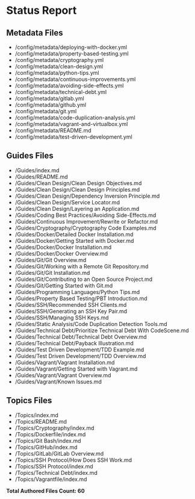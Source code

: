 # Status Report

## Metadata Files

  - /config/metadata/deploying-with-docker.yml  
  - /config/metadata/property-based-testing.yml  
  - /config/metadata/cryptography.yml  
  - /config/metadata/clean-design.yml  
  - /config/metadata/python-tips.yml  
  - /config/metadata/continuous-improvements.yml  
  - /config/metadata/avoiding-side-effects.yml  
  - /config/metadata/technical-debt.yml  
  - /config/metadata/gitlab.yml  
  - /config/metadata/github.yml  
  - /config/metadata/git.yml  
  - /config/metadata/code-duplication-analysis.yml  
  - /config/metadata/vagrant-and-virtualbox.yml  
  - /config/metadata/README.md  
  - /config/metadata/test-driven-development.yml  

## Guides Files

  - /Guides/index.md  
  - /Guides/README.md  
  - /Guides/Clean Design/Clean Design Objectives.md  
  - /Guides/Clean Design/Clean Design Principles.md  
  - /Guides/Clean Design/Dependency Inversion Principle.md  
  - /Guides/Clean Design/Service Locator.md  
  - /Guides/Clean Design/Layering an Application.md  
  - /Guides/Coding Best Practices/Avoiding Side-Effects.md  
  - /Guides/Continuous Improvement/Rewrite or Refactor.md  
  - /Guides/Cryptography/Cryptography Code Examples.md  
  - /Guides/Docker/Detailed Docker Installation.md  
  - /Guides/Docker/Getting Started with Docker.md  
  - /Guides/Docker/Docker Installation.md  
  - /Guides/Docker/Docker Overview.md  
  - /Guides/Git/Git Overview.md  
  - /Guides/Git/Working with a Remote Git Repository.md  
  - /Guides/Git/Git Installation.md  
  - /Guides/Git/Contributing to an Open Source Project.md  
  - /Guides/Git/Getting Started with Git.md  
  - /Guides/Programming Languages/Python Tips.md  
  - /Guides/Property Based Testing/PBT Introduction.md  
  - /Guides/SSH/Recommended SSH Clients.md  
  - /Guides/SSH/Generating an SSH Key Pair.md  
  - /Guides/SSH/Managing SSH Keys.md  
  - /Guides/Static Analysis/Code Duplication Detection Tools.md  
  - /Guides/Technical Debt/Prioritize Technical Debt With CodeScene.md  
  - /Guides/Technical Debt/Technical Debt Overview.md  
  - /Guides/Technical Debt/Payback Illustration.md  
  - /Guides/Test Driven Development/TDD Example.md  
  - /Guides/Test Driven Development/TDD Overview.md  
  - /Guides/Vagrant/Vagrant Installation.md  
  - /Guides/Vagrant/Getting Started with Vagrant.md  
  - /Guides/Vagrant/Vagrant Overview.md  
  - /Guides/Vagrant/Known Issues.md  

## Topics Files

  - /Topics/index.md  
  - /Topics/README.md  
  - /Topics/Cryptography/index.md  
  - /Topics/Dockerfile/index.md  
  - /Topics/Git Bash/index.md  
  - /Topics/GitHub/index.md  
  - /Topics/GitLab/GitLab Overview.md  
  - /Topics/SSH Protocol/How Does SSH Work.md  
  - /Topics/SSH Protocol/index.md  
  - /Topics/Technical Debt/index.md  
  - /Topics/Vagrantfile/index.md  


  **Total Authored Files Count: 60**